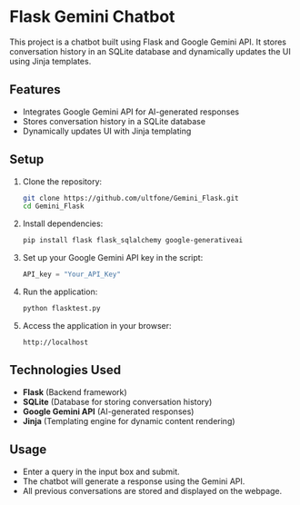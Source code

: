 # Flask Gemini Chatbot

This project is a chatbot built using Flask and Google Gemini API. It stores conversation history in an SQLite database and dynamically updates the UI using Jinja templates.

## Features

- Integrates Google Gemini API for AI-generated responses
- Stores conversation history in a SQLite database
- Dynamically updates UI with Jinja templating

## Setup

1. Clone the repository:

   ```sh
   git clone https://github.com/ultfone/Gemini_Flask.git
   cd Gemini_Flask
   ```

2. Install dependencies:

   ```sh
   pip install flask flask_sqlalchemy google-generativeai
   ```

3. Set up your Google Gemini API key in the script:

   ```python
   API_key = "Your_API_Key"
   ```

4. Run the application:

   ```sh
   python flasktest.py
   ```

5. Access the application in your browser:

   ```
   http://localhost
   ```

## Technologies Used

- **Flask** (Backend framework)
- **SQLite** (Database for storing conversation history)
- **Google Gemini API** (AI-generated responses)
- **Jinja** (Templating engine for dynamic content rendering)

## Usage

- Enter a query in the input box and submit.
- The chatbot will generate a response using the Gemini API.
- All previous conversations are stored and displayed on the webpage.

